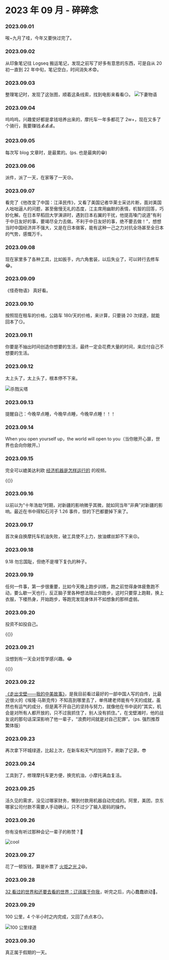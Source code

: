# 2023 年 09 月 - 碎碎念


### 2023.09.01
唉~九月了哇，今年又要快过完了。

### 2023.09.02
从印象笔记往 Logseq 搬运笔记，发现之前写了好多有意思的东西，可是自从 20 初一直到 22 年中旬，笔记空白，时间消失术😨。

### 2023.09.03
整理笔记时，发现了这张图，顺着这条线索，找到电影来看看😏。
![下妻物语](https://image.ericzzz.com/2023/09/04/ed64ac24-89e1-4973-9e5a-3e18b76319c5.webp)

### 2023.09.04
呜呜呜，兴趣爱好都是拿钱培养出来的，摩托车一年多都花了 2w+，现在又多了个骑行，我要赚钱💰💰💰。

### 2023.09.05
每次写 blog 文章时，是最累的。(ps. 也是最爽的😁)

### 2023.09.06
派件，派了一天，在家等了一天😢。

### 2023.09.07
看完了《他改变了中国：江泽民传》，又看了美国记者华莱士采访片断，面对美国人咄咄逼人的问题，甚至傲慢无礼的态度，江主席用幽默的表情，机智的回答，巧妙化解。在日本早稻田大学演讲时，遇到日本右翼的干扰，他提高嗓门说道“有利于中日友好的事，要竭尽全力去做。不利于中日友好的事，绝不要去做！”，想想当时中国经济并不强大，又是在日本做客，能有这种一己之力对抗全场甚至全日本的气势，感慨万千。

### 2023.09.08
现在家里多了各种工具，比如扳手，内六角套装，以后失业了，可以转行去修车😂。

### 2023.09.09
《怪奇物语》 真好看。

### 2023.09.10
按照现在租车的价格，公路车 180/天的价格，来计算，只要骑 20 次绿道，就能回本了😏。

### 2023.09.11
你要是不抽出时间创造你想要的生活，最终一定会花费大量的时间，来应付自己不想要的生活。

### 2023.09.12
太上头了，太上头了，根本停不下来。

![杀戮尖塔](https://image.ericzzz.com/2023/09/13/0a91dd8d-ae02-45b0-b31f-ea8f4bdd930c.png)

### 2023.09.13
提醒自己：今晚早点睡，今晚早点睡，今晚早点睡！！！

### 2023.09.14
When you open yourself up，the world will open to you（当你敞开心扉，世界也会向你敞开。）

### 2023.09.15
完全可以媲美达利欧 [经济机器是怎样运行的](https://www.youtube.com/watch?v=rFV7wdEX-Mo) 的视频。

{{<bilibili BV1e8411B7w7>}}

### 2023.09.16
以前以为“十年浩劫”时期，对新疆的影响微乎其微，就如同当年“非典”对新疆的影响。最近在书中得知石河子 1.26 事件，惊的下巴都要掉下来了。

### 2023.09.17
首次亲自换摩托车机油失败，破工具使不上力，放油螺丝卸不下来😣。

### 2023.09.18
9.18 勿忘国耻，但绝不是埋下复仇的种子。

### 2023.09.19
任何一件事，第一步很重要，比如今天晚上跑步训练，跑之前觉得身体疲惫跑不动，要么歇一天也行，反正脑子里各种想法阻止你跑步，这时只要穿上跑鞋，换上衣服，下楼热身，开始跑步，等跑完发现身体并不如想象的那样虚弱。

### 2023.09.20
投资不如投自己。

{{<bilibili BV16z4y167tz>}}

### 2023.09.21
没想到有一天会对哲学感兴趣。😂

{{<youtube ZXtjiWfy_Kg>}}

### 2023.09.22
[《走出戈壁——我的中美故事》](https://book.douban.com/subject/35520540/)，是我目前看过最好的一部中国人写的自传，比最近很火的《埃隆·马斯克传》不知高到哪里去了，单伟建老师能有今天的成就，虽然也有运气的成分，但是离不开自己的坚持与努力，就像他在书中说的“其实，机会是对所有人都开放的，只不过我抓住了，别人没有抓住。”，在戈壁滩时，他的战友说的那句话深深影响了他一辈子，“浪费时间就是对自己犯罪”。（ps. 强烈推荐繁体版）

### 2023.09.23
再次拿下环城绿道，比起上次，在新车和天气的加持下，刷新了记录。😎

### 2023.09.24
工具到了，修理摩托车更方便，换完机油，小摩托满血复活。

### 2023.09.25
活久见的需求，没见过哪家财务，懒到付款用机器自动完成的。阿里，美团，京东哪家公司付款不需要人手动确认，只不过少了输入密码的操作。

### 2023.09.26
你有没有听过那种会记一辈子的称赞？🤔

![cool](https://image.ericzzz.com/2023/09/26/a32a1e47-9075-44c7-9a8e-0e216dc38991.jpg)

### 2023.09.27
花了一顿饭钱，算是补票了 [火炬之光 2](https://store.steampowered.com/app/200710/Torchlight_II/)😆。

### 2023.09.28
[32 看过的世界和还要去看的世界：辽阔属于你我](https://www.xiaoyuzhoufm.com/episode/647770e5a7ae68e38514b5e9)，听完之后，内心蠢蠢欲动😬。

### 2023.09.29
100 公里，4 个半小时之内完成，又回了点点本😏。

![100 公里绿道](https://image.ericzzz.com/2023/10/05/eba79ee6-97dd-48b8-8fab-67defc9a2a42.jpg)

### 2023.09.30
真正属于假期的一天。
